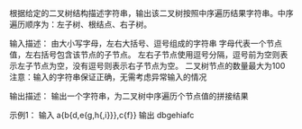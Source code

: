 根据给定的二叉树结构描述字符串，输出该二叉树按照中序遍历结果字符串。中序遍历顺序为：左子树、根结点、右子树。

输入描述：
由大小写字母，左右大括号、逗号组成的字符串
字母代表一个节点值，左右括号包含该节点的子节点。
左右子节点使用逗号分隔，逗号前为空则表示左子节点为空，没有逗号则表示右子节点为空。
二叉树节点的数量最大为100
注意：输入的字符串保证正确，无需考虑异常输入的情况

输出描述：
输出一个字符串，为二叉树中序遍历个节点值的拼接结果

示例1：
输入
a{b{d,e{g,h{,i}}},c{f}}
输出
dbgehiafc
